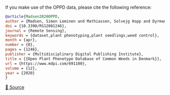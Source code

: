 If you make use of the OPPD data, please cite the following reference:

``` bibtex 
@article{Madsen2020OPPD,
author = {Madsen, Simon Leminen and Mathiassen, Solvejg Kopp and Dyrmann, Mads and Laursen, Morten Stigaard and Paz, Laura-Carlota and J{\o}rgensen, Rasmus Nyholm},
doi = {10.3390/RS12081246},
journal = {Remote Sensing},
keywords = {dataset,plant phenotyping,plant seedlings,weed control},
month = {apr},
number = {8},
pages = {1246},
publisher = {Multidisciplinary Digital Publishing Institute},
title = {{Open Plant Phenotype Database of Common Weeds in Denmark}},
url = {https://www.mdpi.com/691100},
volume = {12},
year = {2020}
}
```

[🔗 Source](https://vision.eng.au.dk/open-plant-phenotyping-database/)